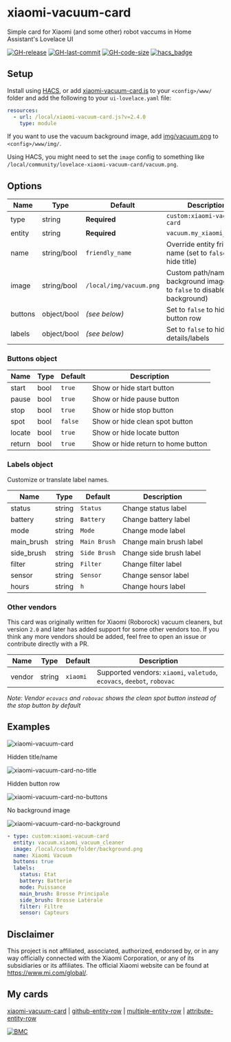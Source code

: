 # xiaomi-vacuum-card

Simple card for Xiaomi (and some other) robot vaccums in Home Assistant's Lovelace UI

[![GH-release](https://img.shields.io/badge/version-2.4.0-red.svg?style=flat-square)](https://raw.githubusercontent.com/benct/lovelace-xiaomi-vacuum-card/master/xiaomi-vacuum-card.js)
[![GH-last-commit](https://img.shields.io/github/last-commit/benct/lovelace-xiaomi-vacuum-card.svg?style=flat-square)](https://github.com/benct/lovelace-xiaomi-vacuum-card/commits/master)
[![GH-code-size](https://img.shields.io/github/languages/code-size/benct/lovelace-xiaomi-vacuum-card.svg?style=flat-square)](https://github.com/benct/lovelace-xiaomi-vacuum-card)
[![hacs_badge](https://img.shields.io/badge/HACS-Default-orange.svg)](https://github.com/custom-components/hacs)

## Setup

Install using [HACS](https://hacs.xyz/), or add [xiaomi-vacuum-card.js](https://raw.githubusercontent.com/benct/lovelace-xiaomi-vacuum-card/master/xiaomi-vacuum-card.js)
to your `<config>/www/` folder and add the following to your `ui-lovelace.yaml` file:

```yaml
resources:
  - url: /local/xiaomi-vacuum-card.js?v=2.4.0
    type: module
```
If you want to use the vacuum background image, add [img/vacuum.png](https://raw.githubusercontent.com/benct/lovelace-xiaomi-vacuum-card/master/img/vacuum.png)
to `<config>/www/img/`.

Using HACS, you might need to set the `image` config to something like `/local/community/lovelace-xiaomi-vacuum-card/vacuum.png`.

## Options

| Name | Type | Default | Description
| ---- | ---- | ------- | -----------
| type | string | **Required** | `custom:xiaomi-vacuum-card`
| entity | string | **Required** | `vacuum.my_xiaomi_vacuum`
| name | string/bool | `friendly_name` | Override entity friendly name (set to `false` to hide title)
| image | string/bool | `/local/img/vacuum.png` | Custom path/name of background image (set to `false` to disable background)
| buttons | object/bool | *(see below)* | Set to `false` to hide button row
| labels | object/bool | *(see below)* | Set to `false` to hide details/labels

### Buttons object

| Name | Type | Default | Description
| ---- | ---- | ------- | -----------
| start | bool | `true` | Show or hide start button
| pause | bool | `true` | Show or hide pause button
| stop | bool | `true` | Show or hide stop button
| spot | bool | `false` | Show or hide clean spot button
| locate | bool | `true` | Show or hide locate button
| return | bool | `true` | Show or hide return to home button

### Labels object

Customize or translate label names.

| Name | Type | Default | Description
| ---- | ---- | ------- | -----------
| status | string | `Status` | Change status label
| battery | string | `Battery` | Change battery label
| mode | string | `Mode` | Change mode label
| main_brush | string | `Main Brush` | Change main brush label
| side_brush | string | `Side Brush` | Change side brush label
| filter | string | `Filter` | Change filter label
| sensor | string | `Sensor` | Change sensor label
| hours | string | `h` | Change hours label

### Other vendors

This card was originally written for Xiaomi (Roborock) vacuum cleaners, but version `2.0` and later has added support for some other vendors too.
If you think any more vendors should be added, feel free to open an issue or contribute directly with a PR.

| Name | Type | Default | Description
| ---- | ---- | ------- | -----------
| vendor | string | `xiaomi` | Supported vendors: `xiaomi`, `valetudo`, `ecovacs`, `deebot`, `robovac`

*Note: Vendor `ecovacs` and `robovac` shows the clean spot button instead of the stop button by default*

## Examples

![xiaomi-vacuum-card](https://raw.githubusercontent.com/benct/lovelace-xiaomi-vacuum-card/master/examples/default.png)

Hidden title/name

![xiaomi-vacuum-card-no-title](https://raw.githubusercontent.com/benct/lovelace-xiaomi-vacuum-card/master/examples/no-title.png)

Hidden button row

![xiaomi-vacuum-card-no-buttons](https://raw.githubusercontent.com/benct/lovelace-xiaomi-vacuum-card/master/examples/no-buttons.png)

No background image

![xiaomi-vacuum-card-no-background](https://raw.githubusercontent.com/benct/lovelace-xiaomi-vacuum-card/master/examples/no-background.png)

```yaml
- type: custom:xiaomi-vacuum-card
  entity: vacuum.xiaomi_vacuum_cleaner
  image: /local/custom/folder/background.png
  name: Xiaomi Vacuum
  buttons: true
  labels:
    status: Etat
    battery: Batterie
    mode: Puissance
    main_brush: Brosse Principale
    side_brush: Brosse Latérale
    filter: Filtre
    sensor: Capteurs
```

## Disclaimer

This project is not affiliated, associated, authorized, endorsed by, or in any way officially connected with the Xiaomi Corporation, or any of its subsidiaries or its affiliates. The official Xiaomi website can be found at https://www.mi.com/global/.

## My cards

[xiaomi-vacuum-card](https://github.com/benct/lovelace-xiaomi-vacuum-card) | 
[github-entity-row](https://github.com/benct/lovelace-github-entity-row) | 
[multiple-entity-row](https://github.com/benct/lovelace-multiple-entity-row) | 
[attribute-entity-row](https://github.com/benct/lovelace-attribute-entity-row)

[![BMC](https://www.buymeacoffee.com/assets/img/custom_images/white_img.png)](https://www.buymeacoff.ee/benct)
